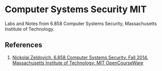 # Computer Systems Security MIT
Labs and Notes from 6.858 Computer Systems Security, Massachusetts Institute of Technology.

## References
1. [Nickolai Zeldovich. 6.858 Computer Systems Security. Fall 2014. Massachusetts Institute of Technology: MIT OpenCourseWare](https://ocw.mit.edu/courses/electrical-engineering-and-computer-science/6-858-computer-systems-security-fall-2014/index.htm)

